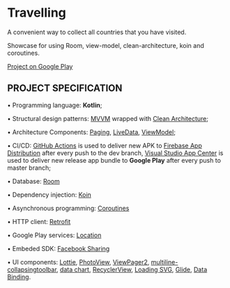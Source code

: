 # Travelling

A convenient way to collect all countries that you have visited.  

Showcase for using Room, view-model, clean-architecture, koin and coroutines.  

[Project on Google Play](https://play.google.com/store/apps/details?id=ua.turskyi.travelling)  

## PROJECT SPECIFICATION  

• Programming language: **Kotlin**;  

• Structural design patterns: [MVVM](https://en.wikipedia.org/wiki/Model%E2%80%93view%E2%80%93viewmodel) wrapped with [Clean Architecture](https://blog.cleancoder.com/uncle-bob/2012/08/13/the-clean-architecture.html);

• Architecture Components: [Paging](https://developer.android.com/topic/libraries/architecture/paging), [LiveData](https://developer.android.com/topic/libraries/architecture/livedata),
[ViewModel](https://developer.android.com/topic/libraries/architecture/viewmodel);

• CI/CD: [GitHub Actions](https://docs.github.com/en/actions) is used to deliver new APK to [Firebase App Distribution](https://firebase.google.com/docs/app-distribution) after every push to the dev branch,
[Visual Studio App Center](https://docs.microsoft.com/en-us/appcenter/) is used to deliver new release app bundle to **Google Play** after every push to master branch;

• Database: [Room](https://developer.android.com/training/data-storage/room)

• Dependency injection: [Koin](https://insert-koin.io/docs/reference/introduction)

• Asynchronous programming: [Coroutines](https://developer.android.com/kotlin/coroutines)

• HTTP client: [Retrofit](https://square.github.io/retrofit/)

• Google Play services: [Location](https://developer.android.com/training/location)

• Embeded SDK: [Facebook Sharing](https://developers.facebook.com/docs/sharing/android)

• UI components: [Lottie](https://lottiefiles.com/what-is-lottie), [PhotoView](https://github.com/Baseflow/PhotoView), [ViewPager2](https://developer.android.com/jetpack/androidx/releases/viewpager2),
[multiline-collapsingtoolbar](https://github.com/opacapp/multiline-collapsingtoolbar), [data chart](https://weeklycoding.com/mpandroidchart/), [RecyclerView](http://www.recyclerview.org/),
[Loading SVG](https://github.com/corouteam/GlideToVectorYou), [Glide](https://bumptech.github.io/glide/), [Data Binding](https://developer.android.com/topic/libraries/data-binding).
